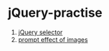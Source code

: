 # jQuery-practise

1. [jQuery selector](https://obligat.github.io/jQuery-practise/jQuery-selector/jQuery-selector.html) 
2. [prompt effect of images](https://obligat.github.io/jQuery-practise/dom/prompt-effect.html)